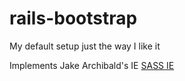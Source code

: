 rails-bootstrap
===============

My default setup just the way I like it

Implements Jake Archibald's IE [SASS IE](http://jakearchibald.github.com/sass-ie/ "Visit Jake's ReadMe")